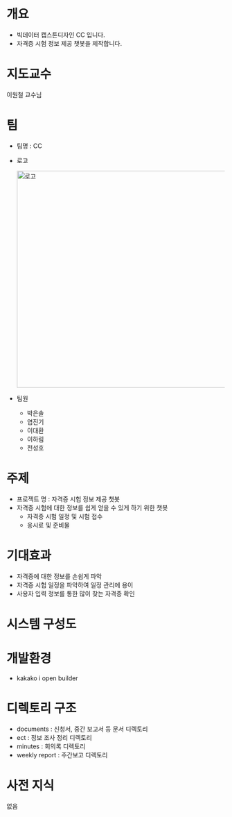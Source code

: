 # 개요

+ 빅데이터 캡스톤디자인 CC 입니다.
+ 자격증 시험 정보 제공 챗봇을 제작합니다.

# 지도교수
이원철 교수님

# 팀

+ 팀명 : CC
+ 로고
  
  <img width = "500" alt="로고" src="https://user-images.githubusercontent.com/70565692/95938151-3e29e580-0e14-11eb-9bd7-a098e6b7528f.jpg">
+ 팀원
  + 박은솔 
  + 염진기 
  + 이대환 
  + 이하림 
  + 전성호 

# 주제

+ 프로젝트 명 : 자격증 시험 정보 제공 챗봇
+ 자격증 시험에 대한 정보를 쉽게 얻을 수 있게 하기 위한 챗봇
  + 자격증 시험 일정 및 시험 접수
  + 응시료 및 준비물

# 기대효과
+ 자격증에 대한 정보를 손쉽게 파악
+ 자격증 시험 일정을 파악하여 일정 관리에 용이
+ 사용자 입력 정보를 통한 많이 찾는 자격증 확인

# 시스템 구성도


# 개발환경
+ kakako i open builder

# 디렉토리 구조
+ documents : 신청서, 중간 보고서 등 문서 디렉토리
+ ect : 정보 조사 정리 디렉토리
+ minutes : 회의록 디렉토리
+ weekly report : 주간보고 디렉토리

# 사전 지식
없음


